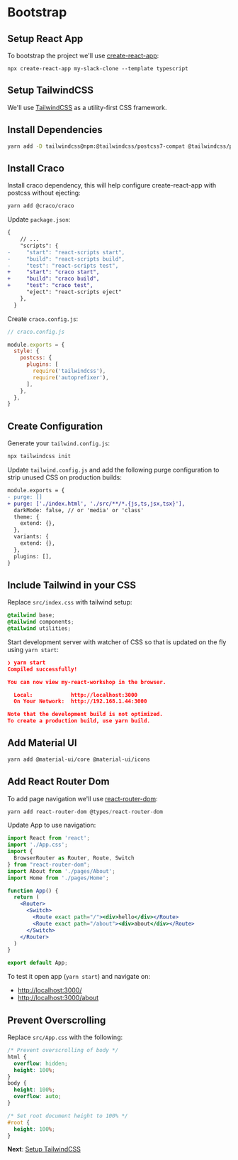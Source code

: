 # Bootstrap

## Setup React App

To bootstrap the project we'll use [create-react-app](https://github.com/facebook/create-react-app):

```tsx
npx create-react-app my-slack-clone --template typescript
```

## Setup TailwindCSS

We'll use [TailwindCSS](https://tailwindcss.com/docs/installation) as a utility-first CSS framework.

## Install Dependencies

```bash
yarn add -D tailwindcss@npm:@tailwindcss/postcss7-compat @tailwindcss/postcss7-compat postcss@^7 autoprefixer@^9
```

## Install Craco

Install craco dependency, this will help configure create-react-app with postcss without ejecting:

```bash
yarn add @craco/craco
```

Update `package.json`:

```diff
{
    // ...
    "scripts": {
-     "start": "react-scripts start",
-     "build": "react-scripts build",
-     "test": "react-scripts test",
+     "start": "craco start",
+     "build": "craco build",
+     "test": "craco test",
      "eject": "react-scripts eject"
    },
  }
```

Create `craco.config.js`:

```js
// craco.config.js

module.exports = {
  style: {
    postcss: {
      plugins: [
        require('tailwindcss'),
        require('autoprefixer'),
      ],
    },
  },
}
```

## Create Configuration

Generate your `tailwind.config.js`:

```sh
npx tailwindcss init
```

Update `tailwind.config.js` and add the following purge configuration to strip unused CSS on production builds:

```diff
module.exports = {
- purge: []
+ purge: ['./index.html', './src/**/*.{js,ts,jsx,tsx}'],
  darkMode: false, // or 'media' or 'class'
  theme: {
    extend: {},
  },
  variants: {
    extend: {},
  },
  plugins: [],
}
```

## Include Tailwind in your CSS

Replace `src/index.css` with tailwind setup:

```css
@tailwind base;
@tailwind components;
@tailwind utilities;
```

Start development server with watcher of CSS so that is updated on the fly using `yarn start`:

```json
❯ yarn start
Compiled successfully!

You can now view my-react-workshop in the browser.

  Local:            http://localhost:3000
  On Your Network:  http://192.168.1.44:3000

Note that the development build is not optimized.
To create a production build, use yarn build.
```

## Add Material UI

```sh
yarn add @material-ui/core @material-ui/icons
```

## Add React Router Dom

To add page navigation we'll use [react-router-dom](https://reactrouter.com/web/guides/quick-start):

```jsx
yarn add react-router-dom @types/react-router-dom
```

Update App to use navigation:

```jsx
import React from 'react';
import './App.css';
import {
  BrowserRouter as Router, Route, Switch
} from "react-router-dom";
import About from './pages/About';
import Home from './pages/Home';

function App() {
  return (
    <Router>
      <Switch>
        <Route exact path="/"><div>hello</div></Route>
        <Route exact path="/about"><div>about</div></Route>
      </Switch>
    </Router>
  )
}

export default App;
```

To test it open app (`yarn start`) and navigate on:

- [http://localhost:3000/](http://localhost:3000/about)
- [http://localhost:3000/about](http://localhost:3000/about)

## Prevent Overscrolling

Replace `src/App.css` with the following:

```css
/* Prevent overscrolling of body */
html {
  overflow: hidden;
  height: 100%;
}
body {
  height: 100%;
  overflow: auto;
}

/* Set root document height to 100% */
#root {
  height: 100%;
}
```

**Next**: [Setup TailwindCSS](2.setup-tailwindcss.md)
